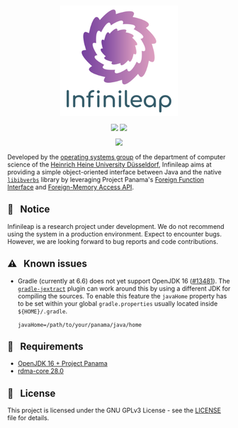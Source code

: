 <p align="center">
  <img src="logo.svg" height=250>
</p>

<p align="center">
  <a href="https://openjdk.java.net/projects/jdk/16/"><img src="https://img.shields.io/badge/java-16-blue.svg"></a>
  <a href="https://github.com/hhu-bsinfo/infinileap/blob/master/LICENSE"><img src="https://img.shields.io/badge/license-GPLv3-orange.svg"></a>
</p>

<p align="center">
  <a href="https://www.ej-technologies.com/products/jprofiler/overview.html"><img src="https://www.ej-technologies.com/images/product_banners/jprofiler_large.png"></a>
</p>

Developed by the [operating systems group](https://www.cs.hhu.de/en/research-groups/operating-systems.html) of the department of computer science of the [Heinrich Heine University Düsseldorf](https://www.hhu.de), Infinileap aims at providing a simple object-oriented interface between Java and the native [`libibverbs`](https://github.com/linux-rdma/rdma-core/tree/master/libibverbs) library by leveraging Project Panama's [Foreign Function Interface](https://openjdk.java.net/jeps/191) and [Foreign-Memory Access API](https://openjdk.java.net/jeps/370).

## :construction: &nbsp; Notice

Infinileap is a research project under development. We do not recommend using the system in a production environment. Expect to encounter bugs. However, we are looking forward to bug reports and code contributions.

## :warning: &nbsp; Known issues

  - Gradle (currently at 6.6) does not yet support OpenJDK 16 ([#13481](https://github.com/gradle/gradle/issues/13481)). The [`gradle-jextract`](https://github.com/krakowski/gradle-jextract) plugin can work around this by using a different JDK for compiling the sources. To enable this feature the `javaHome` property has to be set within your global `gradle.properties` usually located inside `${HOME}/.gradle`.
  
    ```
    javaHome=/path/to/your/panama/java/home
    ```

## :wrench: &nbsp; Requirements

  * [OpenJDK 16 + Project Panama](https://github.com/openjdk/panama-foreign/tree/foreign-jextract)
  * [rdma-core 28.0](https://github.com/linux-rdma/rdma-core)
  
## :scroll: &nbsp; License

This project is licensed under the GNU GPLv3 License - see the [LICENSE](LICENSE) file for details.
